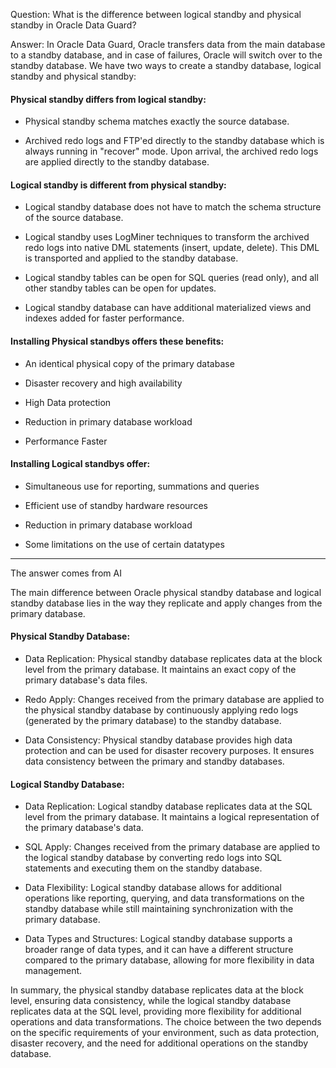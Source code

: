 Question:  What is the difference between logical standby and physical standby in Oracle Data Guard?

Answer: In  Oracle Data Guard, Oracle transfers data from the main database to a standby database, and in case of failures, Oracle will switch over to the standby database.  We have two ways to create a standby database, logical standby and physical standby:

#### Physical standby differs from logical standby:

* Physical standby schema matches exactly the source database.

* Archived redo logs and FTP'ed directly to the standby database which is always running in "recover" mode.  Upon arrival, the archived redo logs are applied directly to the standby database.

#### Logical standby is different from physical standby:

* Logical standby database does not have to match the schema structure of the source database.

* Logical standby uses LogMiner techniques to transform the archived redo logs into native DML statements (insert, update, delete).  This DML is transported and applied to the standby database.

* Logical standby tables can be open for SQL queries (read only), and all other standby tables can be open for updates.

* Logical standby database can have additional materialized views and indexes added for faster performance.

#### Installing Physical standbys offers these benefits:

* An identical physical copy of the primary database

* Disaster recovery and high availability

* High Data protection

* Reduction in primary database workload

* Performance Faster

#### Installing Logical standbys offer:

* Simultaneous use for reporting, summations and queries

* Efficient use of standby hardware resources

* Reduction in primary database workload

* Some limitations on the use of certain datatypes


*************************************************************************************
The answer comes from AI

The main difference between Oracle physical standby database and logical standby database lies in the way they replicate and apply changes from the primary database.

#### Physical Standby Database:

* Data Replication: Physical standby database replicates data at the block level from the primary database. It maintains an exact copy of the primary database's data files.

* Redo Apply: Changes received from the primary database are applied to the physical standby database by continuously applying redo logs (generated by the primary database) to the standby database.

* Data Consistency: Physical standby database provides high data protection and can be used for disaster recovery purposes. It ensures data consistency between the primary and standby databases.

#### Logical Standby Database:

* Data Replication: Logical standby database replicates data at the SQL level from the primary database. It maintains a logical representation of the primary database's data.

* SQL Apply: Changes received from the primary database are applied to the logical standby database by converting redo logs into SQL statements and executing them on the standby database.

* Data Flexibility: Logical standby database allows for additional operations like reporting, querying, and data transformations on the standby database while still maintaining synchronization with the primary database.

* Data Types and Structures: Logical standby database supports a broader range of data types, and it can have a different structure compared to the primary database, allowing for more flexibility in data management.

In summary, the physical standby database replicates data at the block level, ensuring data consistency, while the logical standby database replicates data at the SQL level, providing more flexibility for additional operations and data transformations. The choice between the two depends on the specific requirements of your environment, such as data protection, disaster recovery, and the need for additional operations on the standby database.